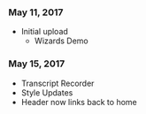### May 11, 2017
* Initial upload
  * Wizards Demo

### May 15, 2017
* Transcript Recorder
* Style Updates
* Header now links back to home
